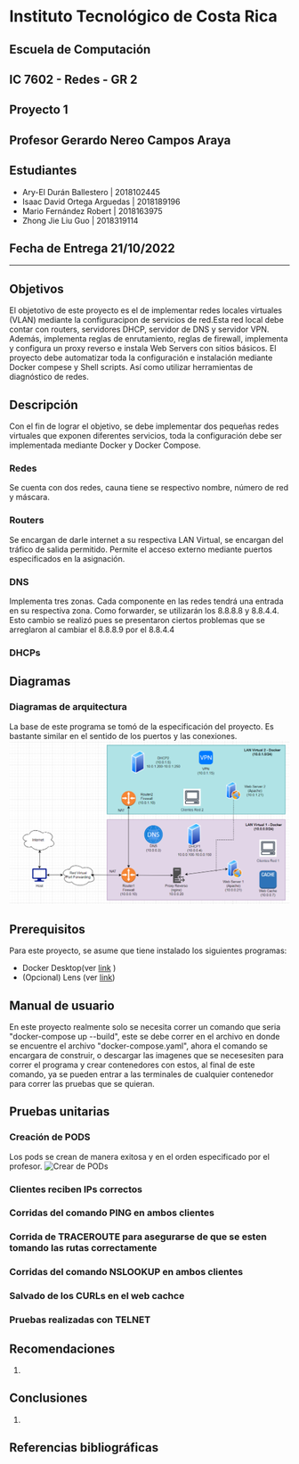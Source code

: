 # Instituto Tecnológico de Costa Rica  
## Escuela de Computación  
## IC 7602 - Redes - GR 2  
## Proyecto 1
## Profesor Gerardo Nereo Campos Araya  
## Estudiantes

- Ary-El Durán Ballestero | 2018102445
- Isaac David Ortega Arguedas | 2018189196
- Mario Fernández Robert | 2018163975
- Zhong Jie Liu Guo | 2018319114

## Fecha de Entrega 21/10/2022
---

## Objetivos
El objetotivo de este proyecto es el de implementar redes locales virtuales (VLAN) mediante la configuracipon de servicios de red.Esta red local debe contar con routers, servidores DHCP, servidor de DNS y servidor VPN. Además, implementa reglas de enrutamiento, reglas de firewall, implementa y configura un proxy reverso e instala Web Servers con sitios básicos.
El proyecto debe automatizar toda la configuración e instalación mediante Docker compese y Shell scripts. Así como utilizar herramientas de diagnóstico de redes.
## Descripción
Con el fin de lograr el objetivo, se debe implementar dos pequeñas redes virtuales que exponen diferentes servicios, toda la configuración debe ser implementada mediante Docker y Docker Compose.
### Redes 
Se cuenta con dos redes, cauna tiene se respectivo nombre, número de red y máscara.
### Routers
Se encargan de darle internet a su respectiva LAN Virtual, se encargan del tráfico de salida permitido. Permite el acceso externo mediante puertos especificados en la asignación.
### DNS
Implementa tres zonas. Cada componente en las redes tendrá una entrada en su respectiva zona. Como forwarder, se utilizarán los 8.8.8.8 y 8.8.4.4. Esto cambio se realizó pues se presentaron ciertos problemas que se arreglaron al cambiar el 8.8.8.9 por el 8.8.4.4
### DHCPs

## Diagramas 
### Diagramas de arquitectura
La base de este programa se tomó de la especificación del proyecto. Es bastante similar en el sentido de los puertos y las conexiones.
![image](./arquitectura)

## Prerequisitos
Para este proyecto, se asume que tiene instalado los siguientes programas:

- Docker Desktop(ver [link](https://www.docker.com/) )
- (Opcional) Lens (ver [link](https://k8slens.dev/))
## Manual de usuario
En este proyecto realmente solo se necesita correr un comando que seria "docker-compose up --build", este se debe correr en el archivo en donde se encuentre el archivo "docker-compose.yaml", ahora el comando se encargara de construir, o descargar las imagenes que se necesesiten para correr el programa y crear contenedores con estos, al final de este comando, ya se pueden entrar a las terminales de cualquier contenedor para correr las pruebas que se quieran.
## Pruebas unitarias
### Creación de PODS

Los pods se crean de manera exitosa y en el orden especificado por el profesor.
![Crear de PODs](./assets/Prueba%20Unitaria%20Creacion%20de%20PODs.png)
### Clientes reciben IPs correctos
### Corridas del comando PING en ambos clientes
### Corrida de TRACEROUTE para asegurarse de que se esten tomando las rutas correctamente
### Corridas del comando NSLOOKUP en ambos clientes
### Salvado de los CURLs en el web cachce
### Pruebas realizadas con TELNET
## Recomendaciones

1.

## Conclusiones

1.

## Referencias bibliográficas